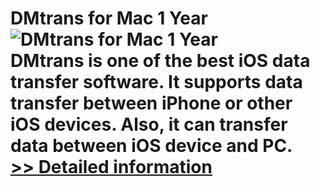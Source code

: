 # DMtrans for Mac 1 Year<br />![DMtrans for Mac 1 Year](https://mycommerce.akamaized.net/api/pimages/P301001456/BIG/301001456.PNG)<br />DMtrans is one of the best iOS data transfer software. It supports data transfer between iPhone or other iOS devices. Also, it can transfer data between iOS device and PC.<br />[>> Detailed information](https://secure.shareit.com/shareit/product.html?productid=301001456&affiliateid=200057808)